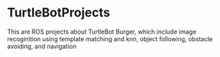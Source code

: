 # TurtleBotProjects
This are ROS projects about TurtleBot Burger, which include image recoginition using template matching and knn, object following, obstacle avoiding, and navigation
